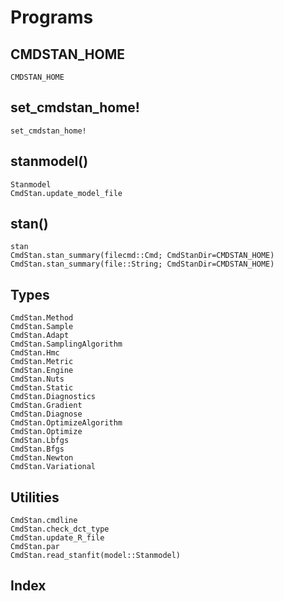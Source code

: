 # Programs

## CMDSTAN_HOME
```@docs
CMDSTAN_HOME
```

## set_cmdstan_home!
```@docs
set_cmdstan_home!
```

## stanmodel()

```@docs
Stanmodel
CmdStan.update_model_file
```

## stan()

```@docs
stan
CmdStan.stan_summary(filecmd::Cmd; CmdStanDir=CMDSTAN_HOME)
CmdStan.stan_summary(file::String; CmdStanDir=CMDSTAN_HOME)
```

## Types
```@docs
CmdStan.Method
CmdStan.Sample
CmdStan.Adapt
CmdStan.SamplingAlgorithm
CmdStan.Hmc
CmdStan.Metric
CmdStan.Engine
CmdStan.Nuts
CmdStan.Static
CmdStan.Diagnostics
CmdStan.Gradient
CmdStan.Diagnose
CmdStan.OptimizeAlgorithm
CmdStan.Optimize
CmdStan.Lbfgs
CmdStan.Bfgs
CmdStan.Newton
CmdStan.Variational
```

## Utilities
```@docs
CmdStan.cmdline
CmdStan.check_dct_type
CmdStan.update_R_file
CmdStan.par
CmdStan.read_stanfit(model::Stanmodel)
```

## Index
```@index
```
